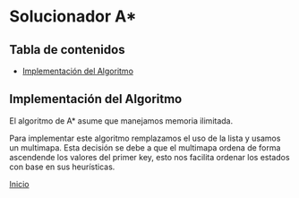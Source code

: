 # Solucionador A*

## Tabla de contenidos

- [Implementación del Algoritmo](#implementación-del-algoritmo)

## Implementación del Algoritmo

El algoritmo de A* asume que manejamos memoria ilimitada.

Para implementar este algoritmo remplazamos el uso de la lista y usamos un multimapa. Esta decisión se debe a que el multimapa ordena de forma ascendende los valores del primer key, esto nos facilita ordenar los estados con base en sus heurísticas.


[Inicio](../../README.md)